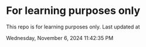 # For learning purposes only
This repo is for learning purposes only.
Last updated at

Wednesday, November 6, 2024 11:42:35 PM

